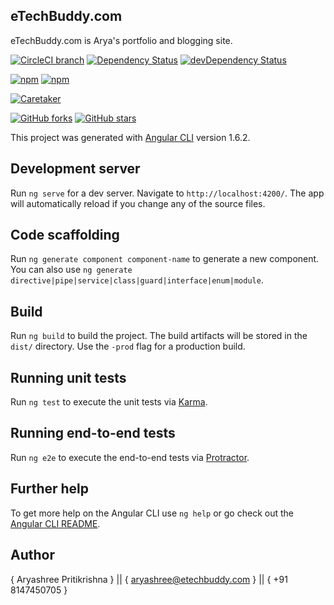 ## eTechBuddy.com
eTechBuddy.com is Arya's portfolio and blogging site.

<!-- Badges section here. -->
[![CircleCI branch](https://img.shields.io/circleci/project/github/aryashreep/aryashreep.github.io/devlopment.svg?label=circleci)](https://circleci.com/gh/aryashreep/aryashreep.github.io)
[![Dependency Status](https://david-dm.org/aryashreep/aryashreep.github.io.svg)](https://david-dm.org/aryashreep/aryashreep.github.io)
[![devDependency Status](https://david-dm.org/aryashreep/aryashreep.github.io/dev-status.svg)](https://david-dm.org/aryashreep/aryashreep.github.io?type=dev)

[![npm](https://img.shields.io/npm/v/%40angular/cli.svg)](https://www.npmjs.com/package/@angular/cli)
[![npm](https://img.shields.io/npm/v/%40angular/cli/next.svg)](https://www.npmjs.com/package/@angular/cli)


[![Caretaker](https://img.shields.io/badge/caretaker-aryashreep-blue.svg)](https://github.com/aryashreep)

[![GitHub forks](https://img.shields.io/github/forks/aryashreep/aryashreep.github.io.svg?style=social&label=Fork)](https://github.com/aryashreep/aryashreep.github.io/fork)
[![GitHub stars](https://img.shields.io/github/stars/aryashreep/aryashreep.github.io.svg?style=social&label=Star)](https://github.com/aryashreep/aryashreep.github.io)

This project was generated with [Angular CLI](https://github.com/angular/angular-cli) version 1.6.2.

## Development server

Run `ng serve` for a dev server. Navigate to `http://localhost:4200/`. The app will automatically reload if you change any of the source files.

## Code scaffolding

Run `ng generate component component-name` to generate a new component. You can also use `ng generate directive|pipe|service|class|guard|interface|enum|module`.

## Build

Run `ng build` to build the project. The build artifacts will be stored in the `dist/` directory. Use the `-prod` flag for a production build.

## Running unit tests

Run `ng test` to execute the unit tests via [Karma](https://karma-runner.github.io).

## Running end-to-end tests

Run `ng e2e` to execute the end-to-end tests via [Protractor](http://www.protractortest.org/).

## Further help

To get more help on the Angular CLI use `ng help` or go check out the [Angular CLI README](https://github.com/angular/angular-cli/blob/master/README.md).


## Author
{ Aryashree Pritikrishna } || 
{ aryashree@etechbuddy.com } || 
{ +91 8147450705 }
